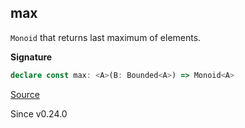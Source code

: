 ## max

`Monoid` that returns last maximum of elements.

**Signature**

```ts
declare const max: <A>(B: Bounded<A>) => Monoid<A>
```

[Source](https://github.com/Effect-TS/effect/tree/main/packages/typeclass/src/Bounded.ts#L43)

Since v0.24.0
